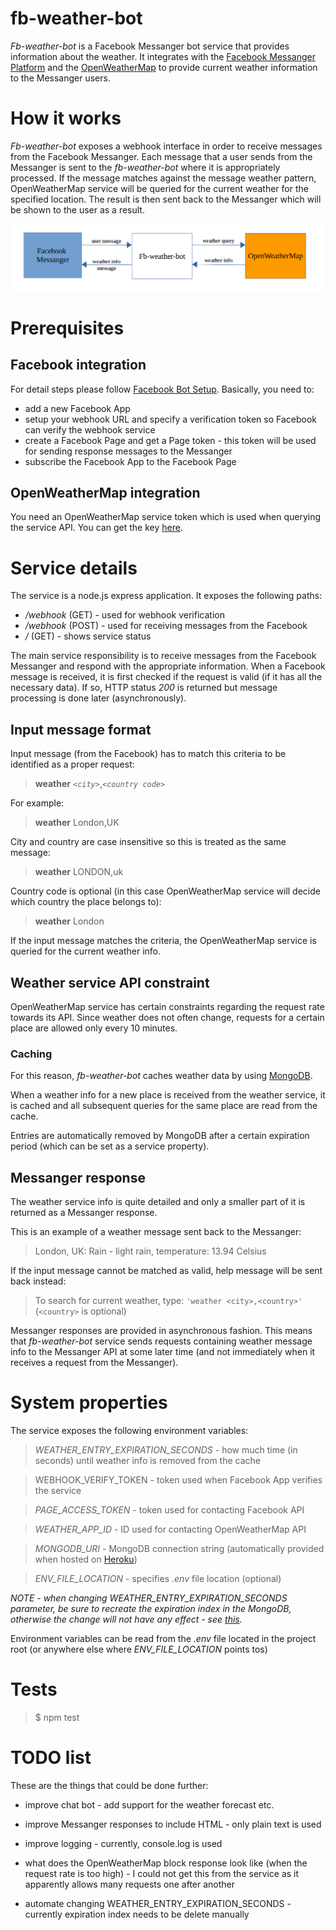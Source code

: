 # fb-weather-bot

*Fb-weather-bot* is a Facebook Messanger bot service that provides information about the weather. It integrates with the [Facebook Messanger Platform] and the [OpenWeatherMap] to provide current weather information to the Messanger users.

# How it works

*Fb-weather-bot* exposes a webhook interface in order to receive messages from the Facebook Messanger. Each message that a user sends from the Messanger is sent to the *fb-weather-bot* where it is appropriately processed. If the message matches against the message weather pattern, OpenWeatherMap service will be queried for the current weather for the specified location. The result is then sent back to the Messanger which will be shown to the user as a result.

![alt text](/docs/Overview.png)

# Prerequisites

## Facebook integration

For detail steps please follow [Facebook Bot Setup]. Basically, you need to:
  - add a new Facebook App 
  - setup your webhook URL and specify a verification token so Facebook can verify the webhook service
  - create a Facebook Page and get a Page token - this token will be used for sending response messages to the Messanger
  - subscribe the Facebook App to the Facebook Page
    
## OpenWeatherMap integration

You need an OpenWeatherMap service token which is used when querying the service API. You can get the key [here](http://openweathermap.org/appid).

# Service details

The service is a node.js express application. It exposes the following paths:
  - */webhook* (GET) - used for webhook verification
  - */webhook* (POST) - used for receiving messages from the Facebook
  - */* (GET) - shows service status

The main service responsibility is to receive messages from the Facebook Messanger and respond with the appropriate information.
When a Facebook message is received, it is first checked if the request is valid (if it has all the necessary data). If so, HTTP status *200* is returned but message processing is done later (asynchronously). 

## Input message format
Input message (from the Facebook) has to match this criteria to be identified as a proper request:
> **weather** *`<city>`*,*`<country code>`*

For example:
> **weather** London,UK

City and country are case insensitive so this is treated as the same message:
> **weather** LONDON,uk

Country code is optional (in this case OpenWeatherMap service will decide which country the place belongs to):
> **weather** London

If the input message matches the criteria, the OpenWeatherMap service is queried for the current weather info. 

## Weather service API constraint

OpenWeatherMap service has certain constraints regarding the request rate towards its API. Since weather does not often change, requests for a certain place are allowed only every 10 minutes. 

### Caching

For this reason, *fb-weather-bot* caches weather data by using [MongoDB]. 

When a weather info for a new place is received from the weather service, it is cached and all subsequent queries for the same place are read from the cache. 

Entries are automatically removed by MongoDB after a certain expiration period (which can be set as a service property).

## Messanger response 

The weather service info is quite detailed and only a smaller part of it is returned as a Messanger response. 


This is an example of a weather message sent back to the Messanger:

> London, UK: Rain - light rain, temperature: 13.94 Celsius

If the input message cannot be matched as valid, help message will be sent back instead:

> To search for current weather, type: `'weather <city>,<country>'` (`<country>` is optional)

Messanger responses are provided in asynchronous fashion. This means that *fb-weather-bot* service sends requests containing weather message info to the Messanger API at some later time (and not immediately when it receives a request from the Messanger). 

# System properties

The service exposes the following environment variables:

> *WEATHER_ENTRY_EXPIRATION_SECONDS* - how much time (in seconds) until weather info is removed from the cache

> WEBHOOK_VERIFY_TOKEN - token used when Facebook App verifies the service

> *PAGE_ACCESS_TOKEN* - token used for contacting Facebook API

> *WEATHER_APP_ID* - ID used for contacting OpenWeatherMap API

> *MONGODB_URI* - MongoDB connection string (automatically provided when hosted on [Heroku])

> *ENV_FILE_LOCATION* - specifies *.env* file location (optional)

*NOTE - when changing WEATHER_ENTRY_EXPIRATION_SECONDS parameter, be sure to recreate the expiration index in the MongoDB, otherwise the change will not have any effect - see [this](https://stackoverflow.com/questions/14597241/setting-expiry-time-for-a-collection-in-mongodb-using-mongoose).* 

Environment variables can be read from the *.env* file located in the project root (or anywhere else where *ENV_FILE_LOCATION* points tos)

# Tests

> $ npm test

# TODO list

These are the things that could be done further:

 - improve chat bot - add support for the weather forecast etc.
 - improve Messanger responses to include HTML - only plain text is used
 - improve logging - currently, console.log is used
 - what does the OpenWeatherMap block response look like (when the request rate is too high) - I could not get this from the service as it apparently allows many requests one after another   
 - automate changing WEATHER_ENTRY_EXPIRATION_SECONDS - currently expiration index needs to be delete manually 

   [Facebook Messanger Platform]: <https://developers.facebook.com/docs/messenger-platform>
   [OpenWeatherMap]: <https://openweathermap.org>
   [Facebook Bot Setup]: <https://developers.facebook.com/docs/messenger-platform/guides/setup>
   [MongoDB]: <https://www.mongodb.com/>
   [Heroku]: https://dashboard.heroku.com/
